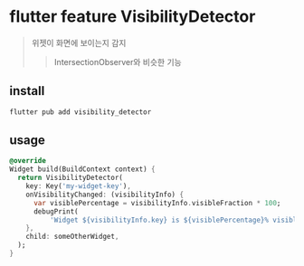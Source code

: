 # flutter feature VisibilityDetector

> 위젯이 화면에 보이는지 감지
>
> > IntersectionObserver와 비슷한 기능

## install

```sh
flutter pub add visibility_detector
```

## usage

```dart
@override
Widget build(BuildContext context) {
  return VisibilityDetector(
    key: Key('my-widget-key'),
    onVisibilityChanged: (visibilityInfo) {
      var visiblePercentage = visibilityInfo.visibleFraction * 100;
      debugPrint(
          'Widget ${visibilityInfo.key} is ${visiblePercentage}% visible');
    },
    child: someOtherWidget,
  );
}
```
